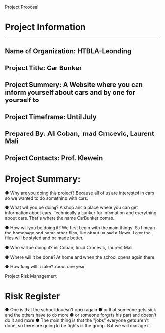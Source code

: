Project Proposal

Project Information
===================
-----------------------------
Name of Organization:
HTBLA-Leonding
-----------------------------
Project Title:
Car Bunker
-----------------------------
Project Summery:
A Website where you can inform yourself about cars and by one for yourself to
----------------------------------------------------------------------------------
Project Timeframe:
Until July
----------------------------------------------------------------------------------
Prepared By:
Ali Coban, Imad Crncevic, Laurent Mali
---------------------------------------------------------------------------------
Project Contacts:
Prof. Klewein
--------------------------------------------------------------------------------

Project Summary:
===============

● Why are you doing this project?
  Because all of us are interested in cars so we wanted to do something with cars.

● What will you be doing?
  A shop and a place where you can get information about cars. Technically a bunker for infomation and everything about cars. That's where the name CarBunker comes.
 
● How will you be doing it?
  We first begin with the main things. So I mean the homepage and some other files, like about us and a News. Later the files will be styled and be made better.

● Who will be doing it?
  Ali Coban, Imad Crncevic, Laurent Mali

● Where will it be done?
  At home and when the school opens again there

● How long will it take?
  about one year

Project Risk Management

Risk Register
============
● One is that the school douesn't open again 
● or that someone gets sick and the others have to do more 
● or someone forgets his part and doesn't do it and more
● The main thing is that the "jobs" everyone gets aren't done, so there are going to be fights in the group. But we will manage     it.

